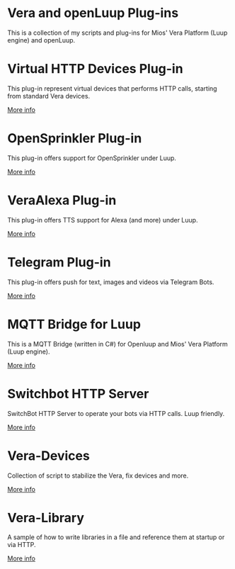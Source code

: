 # Vera and openLuup Plug-ins
This is a collection of my scripts and plug-ins for Mios' Vera Platform (Luup engine) and openLuup.

# Virtual HTTP Devices Plug-in
This plug-in represent virtual devices that performs HTTP calls, starting from standard Vera devices.

[More info](https://github.com/dbochicchio/Vera-VirtualDevices/)

# OpenSprinkler Plug-in
This plug-in offers support for OpenSprinkler  under Luup.

[More info](https://github.com/dbochicchio/Vera-OpenSprinkler/)

# VeraAlexa Plug-in
This plug-in offers TTS support for Alexa (and more) under Luup.

[More info](https://github.com/dbochicchio/VeraAlexa/)

# Telegram Plug-in
This plug-in offers push for text, images and videos via Telegram Bots.

[More info](https://github.com/dbochicchio/vera-Telegram)

# MQTT Bridge for Luup
This is a MQTT Bridge (written in C#) for Openluup and Mios' Vera Platform (Luup engine).

[More info](https://github.com/dbochicchio/luup-mqtt)

# Switchbot HTTP Server
SwitchBot HTTP Server to operate your bots via HTTP calls. Luup friendly.

[More info](Switchbot-HTTPServer/)

# Vera-Devices
Collection of script to stabilize the Vera, fix devices and more.

[More info](Devices/)

# Vera-Library
A sample of how to write libraries in a file and reference them at startup or via HTTP.

[More info](Library/)